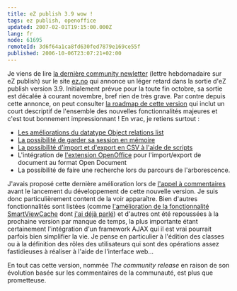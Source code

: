 ```yaml
---
title: eZ publish 3.9 wow !
tags: ez publish, openoffice
updated: 2007-02-01T19:15:00.000Z
lang: fr
node: 61695
remoteId: 3d6f64a1ca8fd630fed7879e169ce55f
published: 2006-10-06T23:07:21+02:00
---
```

 
Je viens de lire [la dernière community newletter](http://ez.no/community/news/community_newsletter_06_10_2006) (lettre hebdomadaire sur eZ publish) sur le site [ez.no](http://ez.no) qui annonce un léger retard dans la sortie d'eZ publish version 3.9. Initialement prévue pour la toute fin octobre, sa sortie est décalée à courant novembre, bref rien de très grave. Par contre depuis cette annonce, on peut consulter [la roadmap de cette version](http://ez.no/community/developer/roadmap/ez_publish_3_9) qui inclut un court descriptif de l'ensemble des nouvelles fonctionnalités majeures et c'est tout bonnement impressionnant ! En vrac, je retiens surtout :

 * [Les améliorations du datatype Object relations list](http://pubsvn.ez.no/websvn/filedetails.php?repname=nextgen&amp;path=/trunk/doc/features/3.9/improved_ezobjectrelationlist_datatype.txt&amp;rev=17095&amp;sc=1)
 * [La possibilité de garder sa session en mémoire](http://pubsvn.ez.no/websvn/filedetails.php?repname=nextgen&amp;path=/trunk/doc/features/3.9/remember_me_feature.txt&amp;rev=17095&amp;sc=1)
 * [La possibilité d'import et d'export en CSV à l'aide de scripts](http://pubsvn.ez.no/websvn/filedetails.php?repname=nextgen&amp;path=/trunk/doc/features/3.9/to_from_string_datatype_functionality.txt&amp;rev=17095&amp;sc=1)
 * L'intégration de [l'extension OpenOffice](http://ez.no/community/contribs/import_export/oasis_open_document_extension) pour l'import/export de document au format Open Document
 * La possibilité de faire une recherche lors du parcours de l'arborescence.

J'avais proposé cette dernière amélioration lors de [l'appel à commentaires](http://ez.no/community/developer/specs/feature_request_list_for_ez_publish_3_9) avant le lancement du développement de cette nouvelle version. Je suis donc particulièrement content de la voir apparaître. Bien d'autres fonctionnalités sont listées (comme [l'amélioration de la fonctionnalité SmartViewCache](http://pubsvn.ez.no/websvn/filedetails.php?repname=nextgen&amp;path=/trunk/doc/features/3.9/smartviewcahce_improvement.txt&amp;rev=17095&amp;sc=1) dont [j'ai déjà parlé](/post/ez-publish-et-son-cache)) et d'autres ont été repoussées à la prochaine version par manque de temps, la plus importante étant certainement l'intégration d'un framework AJAX qui il est vrai pourrait parfois bien simplifier la vie. Je pense en particulier à l'édition des classes ou à la définition des rôles des utilisateurs qui sont des opérations assez fastidieuses à réaliser à l'aide de l'interface web...

 
En tout cas cette version, nommée *The community release* en raison de son évolution basée sur les commentaires de la communauté, est plus que prometteuse.

